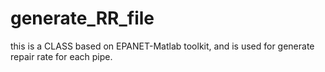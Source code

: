 # generate_RR_file
this is a CLASS based on EPANET-Matlab toolkit, and is used for generate repair rate for each pipe.
